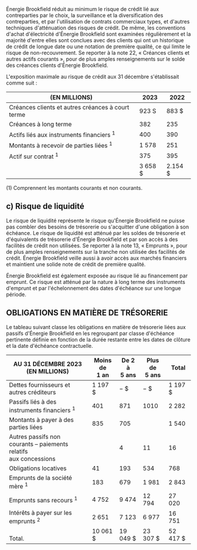 Énergie Brookfield réduit au minimum le risque de crédit lié aux contreparties par le choix, la surveillance et la diversification des contreparties, et par l'utilisation de contrats commerciaux types, et d'autres techniques d'atténuation des risques de crédit. De même, les conventions d'achat d'électricité d'Énergie Brookfield sont examinées régulièrement et la majorité d'entre elles sont conclues avec des clients qui ont un historique de crédit de longue date ou une notation de première qualité, ce qui limite le risque de non-recouvrement. Se reporter à la note 22, « Créances clients et autres actifs courants », pour de plus amples renseignements sur le solde des créances clients d'Énergie Brookfield.

L'exposition maximale au risque de crédit aux 31 décembre s'établissait comme suit :

| (EN MILLIONS)                                       | 2023     | 2022     |
|-----------------------------------------------------|----------|----------|
| Créances clients et autres créances à court terme   | 923 S    | 883 \$   |
| Créances à long terme                               | 382      | 235      |
| Actifs liés aux instruments financiers <sup>1</sup> | 400      | 390      |
| Montants à recevoir de parties liées <sup>1</sup>   | 1 578    | 251      |
| Actif sur contrat <sup>1</sup>                      | 375      | 395      |
|                                                     | 3 658 \$ | 2.154 \$ |

(1) Comprennent les montants courants et non courants.

## c) Risque de liquidité

Le risque de liquidité représente le risque qu'Énergie Brookfield ne puisse pas combler des besoins de trésorerie ou s'acquitter d'une obligation à son échéance. Le risque de liquidité est atténué par les soldes de trésorerie et d'équivalents de trésorerie d'Énergie Brookfield et par son accès à des facilités de crédit non utilisées. Se reporter à la note 13, « Emprunts », pour de plus amples renseignements sur la tranche non utilisée des facilités de crédit. Énergie Brookfield veille aussi à avoir accès aux marchés financiers et maintient une solide note de crédit de première qualité.

Énergie Brookfield est également exposée au risque lié au financement par emprunt. Ce risque est atténué par la nature à long terme des instruments d'emprunt et par l'échelonnement des dates d'échéance sur une longue période.

## OBLIGATIONS EN MATIÈRE DE TRÉSORERIE

Le tableau suivant classe les obligations en matière de trésorerie liées aux passifs d'Énergie Brookfield en les regroupant par classe d'échéance pertinente définie en fonction de la durée restante entre les dates de clôture et la date d'échéance contractuelle.

| AU 31 DÉCEMBRE 2023<br>(EN MILLIONS)                                | Moins de<br>1 an | De 2 à<br>5 ans | Plus de<br>5 ans | Total     |
|---------------------------------------------------------------------|------------------|-----------------|------------------|-----------|
| Dettes fournisseurs et autres créditeurs                            | 1 197 \$         | $-$ \$          | $-$ \$           | 1 197 \$  |
| Passifs liés à des instruments financiers $^1$                      | 401              | 871             | 1010             | 2 282     |
| Montants à payer à des parties liées                                | 835              | 705             |                  | 1 540     |
| Autres passifs non courants – paiements relatifs<br>aux concessions |                  | 4               | 11               | 16        |
| Obligations locatives <sup><math>1</math></sup>                     | 41               | 193             | 534              | 768       |
| Emprunts de la société mère <sup>1</sup>                            | 183              | 679             | 1 981            | 2 843     |
| Emprunts sans recours <sup>1</sup>                                  | 4 752            | 9 474           | 12 794           | 27 020    |
| Intérêts à payer sur les emprunts $^2$                              | 2 651            | 7 123           | 6 977            | 16 751    |
| <br>Total.                                                          | 10 061 \$        | 19 049 \$       | 23 307 \$        | 52 417 \$ |